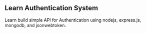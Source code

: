 ## Learn Authentication System
Learn build simple API for Authentication using nodejs, express.js, mongodb, and jsonwebtoken.